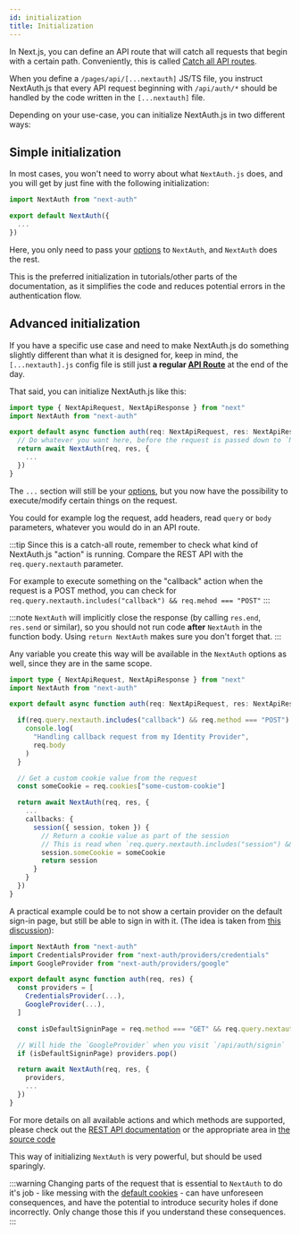 ```yaml
---
id: initialization
title: Initialization
---
```


In Next.js, you can define an API route that will catch all requests that begin with a certain path. Conveniently, this is called [Catch all API routes](https://nextjs.org/docs/api-routes/dynamic-api-routes#catch-all-api-routes).

When you define a `/pages/api/[...nextauth]` JS/TS file, you instruct NextAuth.js that every API request beginning with `/api/auth/*` should be handled by the code written in the `[...nextauth]` file.

Depending on your use-case, you can initialize NextAuth.js in two different ways:

## Simple initialization

In most cases, you won't need to worry about what `NextAuth.js` does, and you will get by just fine with the following initialization:

```ts title="/pages/api/auth/[...nextauth].js"
import NextAuth from "next-auth"

export default NextAuth({
  ...
})
```

Here, you only need to pass your [options](/configuration/options) to `NextAuth`, and `NextAuth` does the rest.

This is the preferred initialization in tutorials/other parts of the documentation, as it simplifies the code and reduces potential errors in the authentication flow.

## Advanced initialization

If you have a specific use case and need to make NextAuth.js do something slightly different than what it is designed for, keep in mind, the `[...nextauth].js` config file is still just **a regular [API Route](https://nextjs.org/docs/api-routes/introduction)** at the end of the day.

That said, you can initialize NextAuth.js like this:

```ts title="/pages/api/auth/[...nextauth].ts"
import type { NextApiRequest, NextApiResponse } from "next"
import NextAuth from "next-auth"

export default async function auth(req: NextApiRequest, res: NextApiResponse) {
  // Do whatever you want here, before the request is passed down to `NextAuth`
  return await NextAuth(req, res, {
    ...
  })
}
```

The `...` section will still be your [options](/configuration/options), but you now have the possibility to execute/modify certain things on the request.

You could for example log the request, add headers, read `query` or `body` parameters, whatever you would do in an API route.

:::tip
Since this is a catch-all route, remember to check what kind of NextAuth.js "action" is running. Compare the REST API with the `req.query.nextauth` parameter.

For example to execute something on the "callback" action when the request is a POST method, you can check for `req.query.nextauth.includes("callback") && req.mehod === "POST"`
:::

:::note
`NextAuth` will implicitly close the response (by calling `res.end`, `res.send` or similar), so you should not run code **after** `NextAuth` in the function body. Using `return NextAuth` makes sure you don't forget that.
:::

Any variable you create this way will be available in the `NextAuth` options as well, since they are in the same scope.

```ts title="/pages/api/auth/[...nextauth].ts"
import type { NextApiRequest, NextApiResponse } from "next"
import NextAuth from "next-auth"

export default async function auth(req: NextApiRequest, res: NextApiResponse) {

  if(req.query.nextauth.includes("callback") && req.method === "POST") {
    console.log(
      "Handling callback request from my Identity Provider",
      req.body
    )
  }

  // Get a custom cookie value from the request
  const someCookie = req.cookies["some-custom-cookie"]

  return await NextAuth(req, res, {
    ...
    callbacks: {
      session({ session, token }) {
        // Return a cookie value as part of the session
        // This is read when `req.query.nextauth.includes("session") && req.method === "GET"`
        session.someCookie = someCookie
        return session
      }
    }
  })
}
```

A practical example could be to not show a certain provider on the default sign-in page, but still be able to sign in with it. (The idea is taken from [this discussion](https://github.com/nextauthjs/next-auth/discussions/3133)):

```js title="/pages/api/auth/[...nextauth].js"
import NextAuth from "next-auth"
import CredentialsProvider from "next-auth/providers/credentials"
import GoogleProvider from "next-auth/providers/google"

export default async function auth(req, res) {
  const providers = [
    CredentialsProvider(...),
    GoogleProvider(...),
  ]

  const isDefaultSigninPage = req.method === "GET" && req.query.nextauth.includes("signin")

  // Will hide the `GoogleProvider` when you visit `/api/auth/signin`
  if (isDefaultSigninPage) providers.pop()

  return await NextAuth(req, res, {
    providers,
    ...
  })
}
```

For more details on all available actions and which methods are supported, please check out the [REST API documentation](/getting-started/rest-api) or the appropriate area in [the source code](https://github.com/nextauthjs/next-auth/blob/beta/src/core/index.ts)

This way of initializing `NextAuth` is very powerful, but should be used sparingly.

:::warning
Changing parts of the request that is essential to `NextAuth` to do it's job - like messing with the [default cookies](/configuration/options#cookies) - can have unforeseen consequences, and have the potential to introduce security holes if done incorrectly. Only change those this if you understand these consequences.
:::
